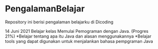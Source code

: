 # PengalamanBelajar
Repository ini berisi pengalaman belajarku di Dicoding

14 Juni 2021
Belajar kelas Memulai Pemograman dengan Java. (Progres 21%)
  *Belajar tentang apa itu Java dan alasan menggunakannya 
  *Belajar tools yang dapat digunakan untuk menjalankan bahasa pempgraman Java
